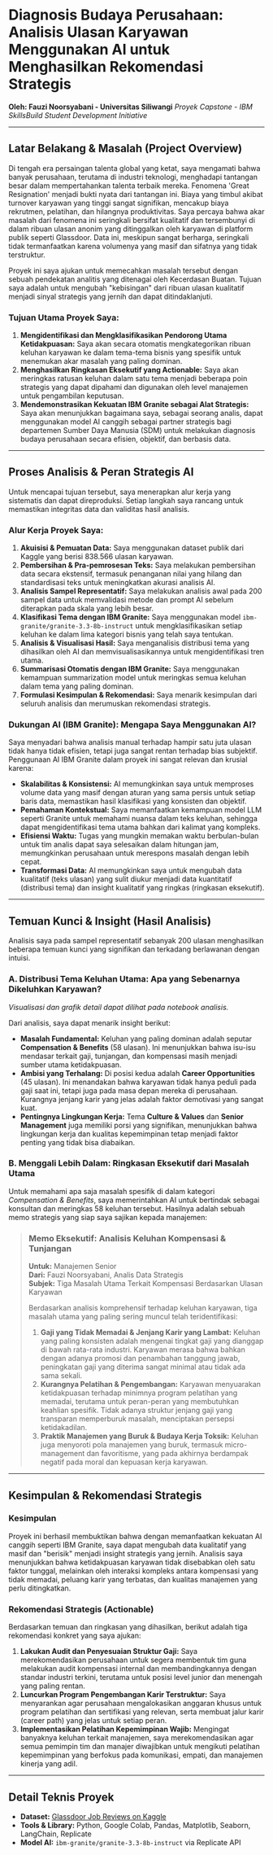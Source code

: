 # Diagnosis Budaya Perusahaan: Analisis Ulasan Karyawan Menggunakan AI untuk Menghasilkan Rekomendasi Strategis

**Oleh: Fauzi Noorsyabani - Universitas Siliwangi**
*Proyek Capstone - IBM SkillsBuild Student Development Initiative*

---

## Latar Belakang & Masalah (Project Overview)

Di tengah era persaingan talenta global yang ketat, saya mengamati bahwa banyak perusahaan, terutama di industri teknologi, menghadapi tantangan besar dalam mempertahankan talenta terbaik mereka. Fenomena 'Great Resignation' menjadi bukti nyata dari tantangan ini. Biaya yang timbul akibat turnover karyawan yang tinggi sangat signifikan, mencakup biaya rekrutmen, pelatihan, dan hilangnya produktivitas. Saya percaya bahwa akar masalah dari fenomena ini seringkali bersifat kualitatif dan tersembunyi di dalam ribuan ulasan anonim yang ditinggalkan oleh karyawan di platform publik seperti Glassdoor. Data ini, meskipun sangat berharga, seringkali tidak termanfaatkan karena volumenya yang masif dan sifatnya yang tidak terstruktur.

Proyek ini saya ajukan untuk memecahkan masalah tersebut dengan sebuah pendekatan analitis yang ditenagai oleh Kecerdasan Buatan. Tujuan saya adalah untuk mengubah "kebisingan" dari ribuan ulasan kualitatif menjadi sinyal strategis yang jernih dan dapat ditindaklanjuti.

### Tujuan Utama Proyek Saya:
1.  **Mengidentifikasi dan Mengklasifikasikan Pendorong Utama Ketidakpuasan:** Saya akan secara otomatis mengkategorikan ribuan keluhan karyawan ke dalam tema-tema bisnis yang spesifik untuk menemukan akar masalah yang paling dominan.
2.  **Menghasilkan Ringkasan Eksekutif yang Actionable:** Saya akan meringkas ratusan keluhan dalam satu tema menjadi beberapa poin strategis yang dapat dipahami dan digunakan oleh level manajemen untuk pengambilan keputusan.
3.  **Mendemonstrasikan Kekuatan IBM Granite sebagai Alat Strategis:** Saya akan menunjukkan bagaimana saya, sebagai seorang analis, dapat menggunakan model AI canggih sebagai partner strategis bagi departemen Sumber Daya Manusia (SDM) untuk melakukan diagnosis budaya perusahaan secara efisien, objektif, dan berbasis data.

---

## Proses Analisis & Peran Strategis AI

Untuk mencapai tujuan tersebut, saya menerapkan alur kerja yang sistematis dan dapat direproduksi. Setiap langkah saya rancang untuk memastikan integritas data dan validitas hasil analisis.

### Alur Kerja Proyek Saya:
1.  **Akuisisi & Pemuatan Data:** Saya menggunakan dataset publik dari Kaggle yang berisi 838.566 ulasan karyawan.
2.  **Pembersihan & Pra-pemrosesan Teks:** Saya melakukan pembersihan data secara ekstensif, termasuk penanganan nilai yang hilang dan standardisasi teks untuk meningkatkan akurasi analisis AI.
3.  **Analisis Sampel Representatif:** Saya melakukan analisis awal pada 200 sampel data untuk memvalidasi metode dan prompt AI sebelum diterapkan pada skala yang lebih besar.
4.  **Klasifikasi Tema dengan IBM Granite:** Saya menggunakan model `ibm-granite/granite-3.3-8b-instruct` untuk mengklasifikasikan setiap keluhan ke dalam lima kategori bisnis yang telah saya tentukan.
5.  **Analisis & Visualisasi Hasil:** Saya menganalisis distribusi tema yang dihasilkan oleh AI dan memvisualisasikannya untuk mengidentifikasi tren utama.
6.  **Summarisasi Otomatis dengan IBM Granite:** Saya menggunakan kemampuan summarization model untuk meringkas semua keluhan dalam tema yang paling dominan.
7.  **Formulasi Kesimpulan & Rekomendasi:** Saya menarik kesimpulan dari seluruh analisis dan merumuskan rekomendasi strategis.

### Dukungan AI (IBM Granite): Mengapa Saya Menggunakan AI?
Saya menyadari bahwa analisis manual terhadap hampir satu juta ulasan tidak hanya tidak efisien, tetapi juga sangat rentan terhadap bias subjektif. Penggunaan AI IBM Granite dalam proyek ini sangat relevan dan krusial karena:

-   **Skalabilitas & Konsistensi:** AI memungkinkan saya untuk memproses volume data yang masif dengan aturan yang sama persis untuk setiap baris data, memastikan hasil klasifikasi yang konsisten dan objektif.
-   **Pemahaman Kontekstual:** Saya memanfaatkan kemampuan model LLM seperti Granite untuk memahami nuansa dalam teks keluhan, sehingga dapat mengidentifikasi tema utama bahkan dari kalimat yang kompleks.
-   **Efisiensi Waktu:** Tugas yang mungkin memakan waktu berbulan-bulan untuk tim analis dapat saya selesaikan dalam hitungan jam, memungkinkan perusahaan untuk merespons masalah dengan lebih cepat.
-   **Transformasi Data:** AI memungkinkan saya untuk mengubah data kualitatif (teks ulasan) yang sulit diukur menjadi data kuantitatif (distribusi tema) dan insight kualitatif yang ringkas (ringkasan eksekutif).

---

## Temuan Kunci & Insight (Hasil Analisis)

Analisis saya pada sampel representatif sebanyak 200 ulasan menghasilkan beberapa temuan kunci yang signifikan dan terkadang berlawanan dengan intuisi.

### A. Distribusi Tema Keluhan Utama: Apa yang Sebenarnya Dikeluhkan Karyawan?
*Visualisasi dan grafik detail dapat dilihat pada notebook analisis.*

Dari analisis, saya dapat menarik insight berikut:
-   **Masalah Fundamental:** Keluhan yang paling dominan adalah seputar **Compensation & Benefits** (58 ulasan). Ini menunjukkan bahwa isu-isu mendasar terkait gaji, tunjangan, dan kompensasi masih menjadi sumber utama ketidakpuasan.
-   **Ambisi yang Terhalang:** Di posisi kedua adalah **Career Opportunities** (45 ulasan). Ini menandakan bahwa karyawan tidak hanya peduli pada gaji saat ini, tetapi juga pada masa depan mereka di perusahaan. Kurangnya jenjang karir yang jelas adalah faktor demotivasi yang sangat kuat.
-   **Pentingnya Lingkungan Kerja:** Tema **Culture & Values** dan **Senior Management** juga memiliki porsi yang signifikan, menunjukkan bahwa lingkungan kerja dan kualitas kepemimpinan tetap menjadi faktor penting yang tidak bisa diabaikan.

### B. Menggali Lebih Dalam: Ringkasan Eksekutif dari Masalah Utama
Untuk memahami apa saja masalah spesifik di dalam kategori *Compensation & Benefits*, saya memerintahkan AI untuk bertindak sebagai konsultan dan meringkas 58 keluhan tersebut. Hasilnya adalah sebuah memo strategis yang siap saya sajikan kepada manajemen:

> ### Memo Eksekutif: Analisis Keluhan Kompensasi & Tunjangan
> **Untuk:** Manajemen Senior  
> **Dari:** Fauzi Noorsyabani, Analis Data Strategis  
> **Subjek:** Tiga Masalah Utama Terkait Kompensasi Berdasarkan Ulasan Karyawan
>
> Berdasarkan analisis komprehensif terhadap keluhan karyawan, tiga masalah utama yang paling sering muncul telah teridentifikasi:
>
> 1.  **Gaji yang Tidak Memadai & Jenjang Karir yang Lambat:** Keluhan yang paling konsisten adalah mengenai tingkat gaji yang dianggap di bawah rata-rata industri. Karyawan merasa bahwa bahkan dengan adanya promosi dan penambahan tanggung jawab, peningkatan gaji yang diterima sangat minimal atau tidak ada sama sekali.
> 2.  **Kurangnya Pelatihan & Pengembangan:** Karyawan menyuarakan ketidakpuasan terhadap minimnya program pelatihan yang memadai, terutama untuk peran-peran yang membutuhkan keahlian spesifik. Tidak adanya struktur jenjang gaji yang transparan memperburuk masalah, menciptakan persepsi ketidakadilan.
> 3.  **Praktik Manajemen yang Buruk & Budaya Kerja Toksik:** Keluhan juga menyoroti pola manajemen yang buruk, termasuk micro-management dan favoritisme, yang pada akhirnya berdampak negatif pada moral dan kepuasan kerja karyawan.

---

## Kesimpulan & Rekomendasi Strategis

### Kesimpulan
Proyek ini berhasil membuktikan bahwa dengan memanfaatkan kekuatan AI canggih seperti IBM Granite, saya dapat mengubah data kualitatif yang masif dan "berisik" menjadi insight strategis yang jernih. Analisis saya menunjukkan bahwa ketidakpuasan karyawan tidak disebabkan oleh satu faktor tunggal, melainkan oleh interaksi kompleks antara kompensasi yang tidak memadai, peluang karir yang terbatas, dan kualitas manajemen yang perlu ditingkatkan.

### Rekomendasi Strategis (Actionable)
Berdasarkan temuan dan ringkasan yang dihasilkan, berikut adalah tiga rekomendasi konkret yang saya ajukan:
1.  **Lakukan Audit dan Penyesuaian Struktur Gaji:** Saya merekomendasikan perusahaan untuk segera membentuk tim guna melakukan audit kompensasi internal dan membandingkannya dengan standar industri terkini, terutama untuk posisi level junior dan menengah yang paling rentan.
2.  **Luncurkan Program Pengembangan Karir Terstruktur:** Saya menyarankan agar perusahaan mengalokasikan anggaran khusus untuk program pelatihan dan sertifikasi yang relevan, serta membuat jalur karir (career path) yang jelas untuk setiap peran.
3.  **Implementasikan Pelatihan Kepemimpinan Wajib:** Mengingat banyaknya keluhan terkait manajemen, saya merekomendasikan agar semua pemimpin tim dan manajer diwajibkan untuk mengikuti pelatihan kepemimpinan yang berfokus pada komunikasi, empati, dan manajemen kinerja yang adil.

---

## Detail Teknis Proyek
- **Dataset:** [Glassdoor Job Reviews on Kaggle](https://www.kaggle.com/datasets/davidgauthier/glassdoor-job-reviews)
- **Tools & Library:** Python, Google Colab, Pandas, Matplotlib, Seaborn, LangChain, Replicate
- **Model AI:** `ibm-granite/granite-3.3-8b-instruct` via Replicate API
